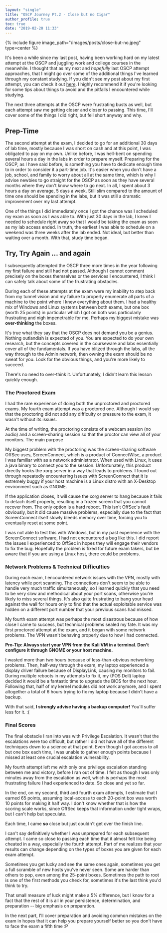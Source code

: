 ```yaml
---
layout: "single"
title: "OSCP Journey Pt.2 - Close but no Cigar"
author_profile: true
toc: true
date: "2019-02-20 11:33"
---
```


{% include figure image_path="/images/posts/close-but-no.jpeg" type=center %}

It's been a while since my last post, having been working hard on my latest attempt at the OSCP and juggling work and college courses in the meanwhile. I thought that as my next and _hopefully_ last OSCP attempt approaches, that I might go over some of the additional things I've learned through my constant studying. If you didn't see my post about my first attempt, you can check it out [here](../2018/2018-10-23-OSCP-Journey-Part-1). I highly recommend it if you're looking for some tips about things to avoid and the pitfalls I encountered while studying.

The next three attempts at the OSCP were frustrating busts as well, but each attempt saw me getting closer and closer to passing. This time, I'll cover some of the things I did right, but fell short anyway and why.

## Prep-Time

The second attempt at the exam, I decided to go for an additional 30 days of lab time, mostly because I was short on cash and at this point, I was obligated to pay on my own. Unlike before, I was hell-bent on spending several hours a day in the labs in order to prepare myself. Preparing for the OSCP, as I have said before, is something you have to dedicate enough time to in order to consider it a part-time job. It's easier when you don't have a job, school, and family to worry about all at the same time, which is why I advise newbies to go straight for the OSCP as soon as they have several months where they don't know where to go next. In all, I spent about 3 hours a day on average, 5 days a week. Still slim compared to the amount of time one should be spending in the labs, but it was still a dramatic improvement over my last attempt.

One of the things I did immediately once I got the chance was I scheduled my exam as soon as I was able to. With just 30 days in the lab, I knew I needed to schedule right away so that I would be taking the exam as soon as my lab access ended. In truth, the earliest I was able to schedule on a weekend was three weeks after the lab ended. Not ideal, but better than waiting over a month. With that, study time began.

## Try, Try Again ... and again

I subsequently attempted the OSCP three more times in the year following my first failure and still had not passed. Although I cannot comment precisely on the boxes themselves or the services I encountered, I think I can safely talk about some of the frustrating obstacles.

During each of these attempts at the exam were my inability to step back from my tunnel vision and my failure to properly enumerate all parts of a machine to the point where I knew everything about them. I had a healthy mix of Windows and Linux systems between both exams, but one box (worth 25 points) in particular which I got on both was particularly frustrating and nigh impenetrable for me. Perhaps my biggest mistake was **over-thinking** the boxes.

It's true what they say that the OSCP does not demand you be a genius. Nothing outlandish is expected of you. You are expected to do your own research, but the concepts covered in the courseware and labs essentially cover all of the fundamentals. If you have blitzed through the labs, all the way through to the Admin network, then owning the exam should be no sweat for you. Look for the obvious things, and you're more likely to succeed.

There's no need to over-think it. Unfortunately, I didn't learn this lesson quickly enough.

### The Proctored Exam

I had the rare experience of doing both the unproctored and proctored exams. My fourth exam attempt was a proctored one. Although I would say that the proctoring did not add any difficulty or pressure to the exam, it wasn't without its issues.

At the time of writing, the proctoring consists of a webcam session (no audio) and a screen-sharing session so that the proctor can view all of your monitors. The main purpose

My biggest problem with the proctoring was the screen-sharing software OffSec uses, ScreenConnect, which is a product of ConnectWise, a product I was familiar with as a network administrator. When used with Linux, it uses a java binary to connect you to the session. Unfortunately, this product directly hooks the xorg server in a way that leads to problems. I found out through repeatedly encountering issues with ScreenConnect that it is extremely buggy if your host machine is a Linux distro with an X-Desktop environment such as GNOME.

If the application closes, it will cause the xorg server to hang because it fails to detach itself properly, resulting in a frozen screen that you cannot recover from. The only option is a hard reboot. This isn't OffSec's fault obviously, but it did cause massive problems, especially due to the fact that ScreenConnect itself slowly bleeds memory over time, forcing you to eventually reset at some point.

I was not able to test this with Windows, but in my past experience with the ScreenConnect software, I had not encountered a bug like this. I did report the issues I experienced to OffSec in hopes they will engage their vendors to fix the bug. Hopefully the problem is fixed for future exam takers, but be aware that if you are using a Linux host, there could be problems.

### Network Problems & Technical Difficulties

During each exam, I encountered network issues with the VPN, mostly with latency while port scanning. The connections don't seem to be able to handle very much traffic simultaneously, so I learned quickly that you need to be very slow and methodical about your port scans, otherwise you're likely to miss several things. It's also quite frustrating to bang your head against the wall for hours only to find that the actual exploitable service was hidden on a different port number that your previous scans had missed.

My fourth exam attempt was perhaps the most disastrous because of how close I came to success, but technical problems sealed my fate. It was my first proctored attempt at the exam, and it began with some network problems. The VPN wasn't behaving properly due to how I had connected.

**Pro-Tip: Always start your VPN from the Kali VM in a terminal. Don't configure it through GNOME or your host machine.**

I wasted more than two hours because of less-than-obvious networking problems. Then, half-way through the exam, my laptop experienced a display driver failure because of DisplayLink, causing my monitors to fail. During multiple reboots in my attempts to fix it, my (POS Dell) laptop decided it would be a fantastic time to upgrade the BIOS for the next hour. Following that, half of my kernel modules did not work anymore, and I spent altogether a total of 6 hours trying to fix my laptop because I didn't have a backup.

With that said, **I strongly advise having a backup computer!** You'll suffer less for it. :(

### Final Scores

The final obstacle I ran into was with Privilege Escalation. It wasn't that the escalations were too difficult, but rather I did not have all of the different techniques down to a science at that point. Even though I got access to all but one box each time, I was unable to gather enough points because I missed at least one crucial escalation vulnerability.

My fourth attempt left me with only one privilege escalation standing between me and victory, before I ran out of time. I felt as though I was only minutes away from the escalation as well, which is perhaps the most frustrating failure I had experienced to date. So close and yet so far.

In the end, on my second, third and fourth exam attempts, I estimate that I earned 65 points, assuming local-access to each 20-point box was worth 10 points for making it half way. I don't know whether that is how the scoring scale works, since OffSec keeps that information under tight wraps, but I can't help but speculate.

Each time, I came **so** close but just couldn't get over the finish line.

I can't say definitively whether I was unprepared for each subsequent attempt. I came so close to passing each time that it almost felt like being cheated in a way, especially the fourth attempt. Part of me realizes that your results can change depending on the types of boxes you are given for each exam attempt.

Sometimes you get lucky and see the same ones again, sometimes you get a full scramble of new hosts you've never seen. Some are harder than others to pop, even among the 25-point boxes. Sometimes the path to root is one of the first methods you check for, sometimes it's the last think you'd think to try.

That small measure of luck might make a 5% difference, but I know for a fact that the rest of it is all in your persistence, determination, and preparation -- big emphasis on preparation.

In the next part, I'll cover preparation and avoiding common mistakes on the exam in hopes that it can help you prepare yourself better so you don't have to face the exam a fifth time :P
